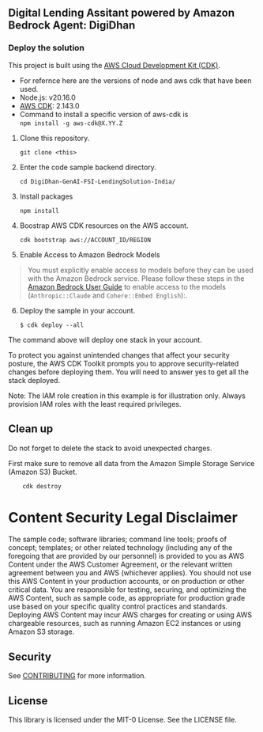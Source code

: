 ## Digital Lending Assitant powered by Amazon Bedrock Agent: DigiDhan


### Deploy the solution
This project is built using the [AWS Cloud Development Kit (CDK)](https://aws.amazon.com/cdk/). 
- For refernce here are the versions of node and aws cdk that have been used.
- Node.js: v20.16.0
- [AWS CDK](https://github.com/aws/aws-cdk/releases/tag/v2.143.0): 2.143.0
- Command to install a specific version of aws-cdk is  
    ```npm install -g aws-cdk@X.YY.Z```

1. Clone this repository.
    ```shell
    git clone <this>
    ```

2. Enter the code sample backend directory.
    ```shell
    cd DigiDhan-GenAI-FSI-LendingSolution-India/
    ```

3. Install packages
   ```shell
   npm install
   ```

4. Boostrap AWS CDK resources on the AWS account.
    ```shell
    cdk bootstrap aws://ACCOUNT_ID/REGION
    ```

5. Enable Access to Amazon Bedrock Models
> You must explicitly enable access to models before they can be used with the Amazon Bedrock service. Please follow these steps in the [Amazon Bedrock User Guide](https://docs.aws.amazon.com/bedrock/latest/userguide/model-access.html) to enable access to the models (```Anthropic::Claude``` and ```Cohere::Embed English```):.

6. Deploy the sample in your account. 
    ```shell
    $ cdk deploy --all
    ```
The command above will deploy one stack in your account.

To protect you against unintended changes that affect your security posture, the AWS CDK Toolkit prompts you to approve security-related changes before deploying them. You will need to answer yes to get all the stack deployed.

Note: The IAM role creation in this example is for illustration only. Always provision IAM roles with the least required privileges.

## Clean up

Do not forget to delete the stack to avoid unexpected charges.

First make sure to remove all data from the Amazon Simple Storage Service (Amazon S3) Bucket.

```shell
    cdk destroy
```
# Content Security Legal Disclaimer
The sample code; software libraries; command line tools; proofs of concept; templates; or other related technology (including any of the foregoing that are provided by our personnel) is provided to you as AWS Content under the AWS Customer Agreement, or the relevant written agreement between you and AWS (whichever applies). You should not use this AWS Content in your production accounts, or on production or other critical data. You are responsible for testing, securing, and optimizing the AWS Content, such as sample code, as appropriate for production grade use based on your specific quality control practices and standards. Deploying AWS Content may incur AWS charges for creating or using AWS chargeable resources, such as running Amazon EC2 instances or using Amazon S3 storage.

## Security

See [CONTRIBUTING](CONTRIBUTING.md#security-issue-notifications) for more information.

## License

This library is licensed under the MIT-0 License. See the LICENSE file.

